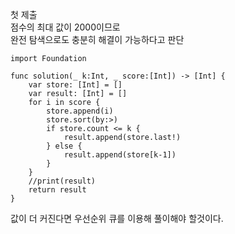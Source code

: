 첫 제출   
점수의 최대 값이 2000이므로   
완전 탐색으로도 충분히 해결이 가능하다고 판단   
```
import Foundation

func solution(_ k:Int, _ score:[Int]) -> [Int] {
    var store: [Int] = []
    var result: [Int] = []
    for i in score {
        store.append(i)
        store.sort(by:>)
        if store.count <= k {
            result.append(store.last!)
        } else {
            result.append(store[k-1])
        }
    }
    //print(result)
    return result
}
```
값이 더 커진다면 우선순위 큐를 이용해 풀이해야 할것이다.   
